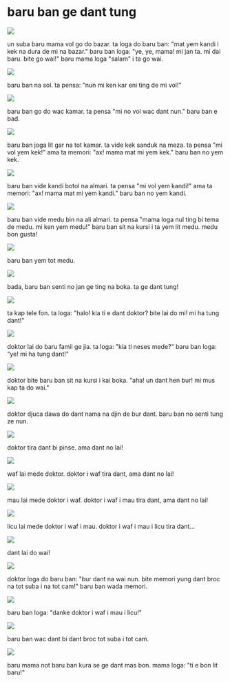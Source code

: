 baru ban ge dant tung
=======================

![](http://www.pandunia.info/pandunia/barudant/baru_01.png)

un suba baru mama vol go do bazar. ta loga do baru ban: "mat yem kandi i kek na dura de mi na bazar." baru ban loga: "ye, ye, mama! mi jan ta. mi dai baru. bite go wai!" baru mama loga "salam" i ta go wai.

![](http://www.pandunia.info/pandunia/barudant/baru_02.png)

baru ban na sol. ta pensa: "nun mi ken kar eni ting de mi vol!"

![](http://www.pandunia.info/pandunia/barudant/baru_03.png)

baru ban go do wac kamar. ta pensa "mi no vol wac dant nun." baru ban e bad.

![](http://www.pandunia.info/pandunia/barudant/baru_04.png)

baru ban joga lit gar na tot kamar. ta vide kek sanduk na meza. ta pensa "mi vol yem kek!" ama ta memori: "ax! mama mat mi yem kek." baru ban no yem kek.

![](http://www.pandunia.info/pandunia/barudant/baru_05.png)

baru ban vide kandi botol na almari. ta pensa "mi vol yem kandi!" ama ta memori: "ax! mama mat mi yem kandi." baru ban no yem kandi.

![](http://www.pandunia.info/pandunia/barudant/baru_06.png)

baru ban vide medu bin na ali almari. ta pensa "mama loga nul ting bi tema de medu. mi ken yem medu!" baru ban sit na kursi i ta yem lit medu. medu bon gusta!

![](http://www.pandunia.info/pandunia/barudant/baru_07.png)

baru ban yem tot medu.

![](http://www.pandunia.info/pandunia/barudant/baru_08.png)

bada, baru ban senti no jan ge ting na boka. ta ge dant tung!

![](http://www.pandunia.info/pandunia/barudant/baru_09.png)

ta kap tele fon. ta loga: "halo! kia ti e dant doktor? bite lai do mi! mi ha tung dant!"

![](http://www.pandunia.info/pandunia/barudant/baru_10.png)

doktor lai do baru famil ge jia. ta loga: "kia ti neses mede?" baru ban loga: “ye! mi ha tung dant!"

![](http://www.pandunia.info/pandunia/barudant/baru_11.png)

doktor bite baru ban sit na kursi i kai boka. "aha! un dant hen bur! mi mus kap ta do wai."

![](http://www.pandunia.info/pandunia/barudant/baru_12.png)

doktor djuca dawa do dant nama na djin de bur dant. baru ban no senti tung ze nun.

![](http://www.pandunia.info/pandunia/barudant/baru_13.png)

doktor tira dant bi pinse. ama dant no lai!

![](http://www.pandunia.info/pandunia/barudant/baru_14.png)

waf lai mede doktor. doktor i waf tira dant, ama dant no lai!

![](http://www.pandunia.info/pandunia/barudant/baru_15.png)

mau lai mede doktor i waf. doktor i waf i mau tira dant, ama dant no lai!

![](http://www.pandunia.info/pandunia/barudant/baru_16.png)

licu lai mede doktor i waf i mau. doktor i waf i mau i licu tira dant...

![](http://www.pandunia.info/pandunia/barudant/baru_17.png)

dant lai do wai!

![](http://www.pandunia.info/pandunia/barudant/baru_18.png)

doktor loga do baru ban: "bur dant na wai nun. bite memori yung dant broc na tot suba i na tot cam!" baru ban wada memori.

![](http://www.pandunia.info/pandunia/barudant/baru_19.png)

baru ban loga: "danke doktor i waf i mau i licu!"

![](http://www.pandunia.info/pandunia/barudant/baru_20.png)

baru ban wac dant bi dant broc tot suba i tot cam.

![](http://www.pandunia.info/pandunia/barudant/baru_21.png)

baru mama not baru ban kura se ge dant mas bon. mama loga: "ti e bon lit baru!"

